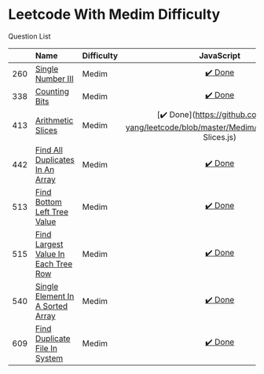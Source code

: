 # Leetcode With Medim Difficulty
Question List

| |Name|Difficulty| JavaScript |
|---|:----|:----|:---:
260|[Single Number III](https://leetcode.com/problems/single-number-iii/#/description)|Medim|[:heavy_check_mark: Done](https://github.com/lon-yang/leetcode/blob/master/Medim/260_SingleNumberIII.js)
338|[Counting Bits](https://leetcode.com/problems/counting-bits/#/description)|Medim|[:heavy_check_mark: Done](https://github.com/lon-yang/leetcode/blob/master/Medim/338_CountingBits.js)
413|[Arithmetic Slices](https://leetcode.com/problems/arithmetic-slices/description/)|Medim|[:heavy_check_mark: Done](https://github.com/lon-yang/leetcode/blob/master/Medim/413_Arithmetic Slices.js)
442|[Find All Duplicates In An Array](https://leetcode.com/problems/find-all-duplicates-in-an-array/#/description)|Medim|[:heavy_check_mark: Done](https://github.com/lon-yang/leetcode/blob/master/Medim/442_FindAllDuplicatesInAnArray.js)
513|[Find Bottom Left Tree Value](https://leetcode.com/problems/find-bottom-left-tree-value/#/description)|Medim|[:heavy_check_mark: Done](https://github.com/lon-yang/leetcode/blob/master/Medim/513_FindBottomLeftTreeValue.js)
515|[Find Largest Value In Each Tree Row](https://leetcode.com/problems/find-largest-value-in-each-tree-row/#/description)|Medim|[:heavy_check_mark: Done](https://github.com/lon-yang/leetcode/blob/master/Medim/515_FindLargestValueInEachTreeRow.js)
540|[Single Element In A Sorted Array](https://leetcode.com/problems/single-element-in-a-sorted-array/#/description)|Medim|[:heavy_check_mark: Done](https://github.com/lon-yang/leetcode/blob/master/Medim/540_SingleElementInASortedArray.js)
609|[Find Duplicate File In System](https://leetcode.com/problems/find-duplicate-file-in-system/#/description)|Medim|[:heavy_check_mark: Done](https://github.com/lon-yang/leetcode/blob/master/Medim/609_FindDuplicateFileInSystem.js)